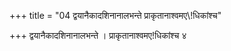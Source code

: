 +++
title = "04 द्वयानैकादशिनानालभन्ते प्राकृतानाश्वमए\\!धिकांश्च"

+++
द्वयानैकादशिनानालभन्ते । प्राकृतानाश्वमए\!धिकांश्च ४